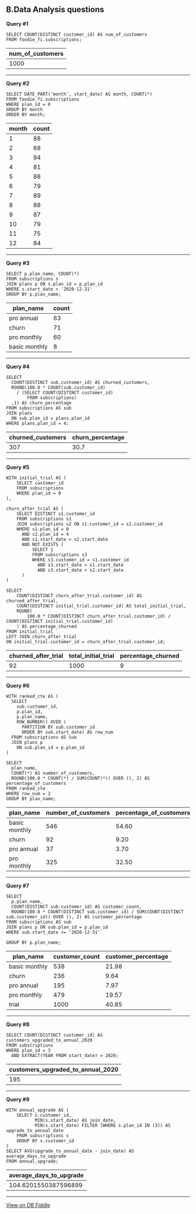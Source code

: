 B.Data Analysis questions
---

**Query #1**

    SELECT COUNT(DISTINCT customer_id) AS num_of_customers
    FROM foodie_fi.subscriptions;

| num_of_customers |
| ---------------- |
| 1000             |

---
**Query #2**

    SELECT DATE_PART('month', start_date) AS month, COUNT(*) 
    FROM foodie_fi.subscriptions 
    WHERE plan_id = 0 
    GROUP BY month 
    ORDER BY month;

| month | count |
| ----- | ----- |
| 1     | 88    |
| 2     | 68    |
| 3     | 94    |
| 4     | 81    |
| 5     | 88    |
| 6     | 79    |
| 7     | 89    |
| 8     | 88    |
| 9     | 87    |
| 10    | 79    |
| 11    | 75    |
| 12    | 84    |

---
**Query #3**

    SELECT p.plan_name, COUNT(*) 
    FROM subscriptions s
    JOIN plans p ON s.plan_id = p.plan_id
    WHERE s.start_date > '2020-12-31' 
    GROUP BY p.plan_name;

| plan_name     | count |
| ------------- | ----- |
| pro annual    | 63    |
| churn         | 71    |
| pro monthly   | 60    |
| basic monthly | 8     |

---
**Query #4**

    SELECT
      COUNT(DISTINCT sub.customer_id) AS churned_customers,
      ROUND(100.0 * COUNT(sub.customer_id)
        / (SELECT COUNT(DISTINCT customer_id) 
        	FROM subscriptions)
      ,1) AS churn_percentage
    FROM subscriptions AS sub
    JOIN plans
      ON sub.plan_id = plans.plan_id
    WHERE plans.plan_id = 4;

| churned_customers | churn_percentage |
| ----------------- | ---------------- |
| 307               | 30.7             |

---

**Query #5**

    WITH initial_trial AS (
        SELECT customer_id
        FROM subscriptions
        WHERE plan_id = 0
    ),
    
    churn_after_trial AS (
        SELECT DISTINCT s1.customer_id
        FROM subscriptions s1
        JOIN subscriptions s2 ON s1.customer_id = s2.customer_id
        WHERE s1.plan_id = 0
          AND s2.plan_id = 4
          AND s1.start_date < s2.start_date
          AND NOT EXISTS (
              SELECT 1
              FROM subscriptions s3
              WHERE s3.customer_id = s1.customer_id
                AND s3.start_date > s1.start_date
                AND s3.start_date < s2.start_date
          )
    )
    
    SELECT
        COUNT(DISTINCT churn_after_trial.customer_id) AS churned_after_trial,
        COUNT(DISTINCT initial_trial.customer_id) AS total_initial_trial,
        ROUND(
            100.0 * COUNT(DISTINCT churn_after_trial.customer_id) / COUNT(DISTINCT initial_trial.customer_id)
        ) AS percentage_churned
    FROM initial_trial
    LEFT JOIN churn_after_trial
    ON initial_trial.customer_id = churn_after_trial.customer_id;

| churned_after_trial | total_initial_trial | percentage_churned |
| ------------------- | ------------------- | ------------------ |
| 92                  | 1000                | 9                  |

---

**Query #6**

    WITH ranked_cte AS (
      SELECT 
        sub.customer_id, 
        p.plan_id, 
        p.plan_name,
        ROW_NUMBER() OVER (
          PARTITION BY sub.customer_id 
          ORDER BY sub.start_date) AS row_num
      FROM subscriptions AS sub
      JOIN plans p
        ON sub.plan_id = p.plan_id
    )
      
    SELECT 
      plan_name,
      COUNT(*) AS number_of_customers,
      ROUND(100.0 * COUNT(*) / SUM(COUNT(*)) OVER (), 2) AS percentage_of_customers
    FROM ranked_cte
    WHERE row_num = 2 
    GROUP BY plan_name;

| plan_name     | number_of_customers | percentage_of_customers |
| ------------- | ------------------- | ----------------------- |
| basic monthly | 546                 | 54.60                   |
| churn         | 92                  | 9.20                    |
| pro annual    | 37                  | 3.70                    |
| pro monthly   | 325                 | 32.50                   |

---
**Query #7**

    SELECT 
      p.plan_name,
      COUNT(DISTINCT sub.customer_id) AS customer_count,
      ROUND(100.0 * COUNT(DISTINCT sub.customer_id) / SUM(COUNT(DISTINCT sub.customer_id)) OVER (), 2) AS customer_percentage
    FROM subscriptions AS sub
    JOIN plans p ON sub.plan_id = p.plan_id
    WHERE sub.start_date <= '2020-12-31'
    
    GROUP BY p.plan_name;

| plan_name     | customer_count | customer_percentage |
| ------------- | -------------- | ------------------- |
| basic monthly | 538            | 21.98               |
| churn         | 236            | 9.64                |
| pro annual    | 195            | 7.97                |
| pro monthly   | 479            | 19.57               |
| trial         | 1000           | 40.85               |

---
**Query #8**

    SELECT COUNT(DISTINCT customer_id) AS customers_upgraded_to_annual_2020
    FROM subscriptions
    WHERE plan_id = 3
      AND EXTRACT(YEAR FROM start_date) = 2020;

| customers_upgraded_to_annual_2020 |
| --------------------------------- |
| 195                               |

---
**Query #9**

    WITH annual_upgrade AS (
        SELECT s.customer_id,
               MIN(s.start_date) AS join_date,
               MIN(s.start_date) FILTER (WHERE s.plan_id IN (3)) AS upgrade_to_annual_date
        FROM subscriptions s
        GROUP BY s.customer_id
    )
    SELECT AVG(upgrade_to_annual_date - join_date) AS average_days_to_upgrade
    FROM annual_upgrade;

| average_days_to_upgrade |
| ----------------------- |
| 104.6201550387596899    |

---
[View on DB Fiddle](https://www.db-fiddle.com/f/rHJhRrXy5hbVBNJ6F6b9gJ/16)
